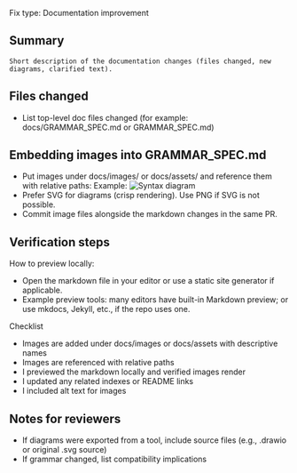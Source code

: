 Fix type: Documentation improvement

## Summary

    Short description of the documentation changes (files changed, new diagrams, clarified text).

## Files changed

- List top-level doc files changed (for example: docs/GRAMMAR_SPEC.md or GRAMMAR_SPEC.md)

## Embedding images into GRAMMAR_SPEC.md

- Put images under docs/images/ or docs/assets/ and reference them with relative paths: Example: ![Syntax diagram](docs/images/syntax-diagram.svg)
- Prefer SVG for diagrams (crisp rendering). Use PNG if SVG is not possible.
- Commit image files alongside the markdown changes in the same PR.

## Verification steps

How to preview locally:
- Open the markdown file in your editor or use a static site generator if applicable.
- Example preview tools: many editors have built-in Markdown preview; or use mkdocs, Jekyll, etc., if the repo uses one.

Checklist

- Images are added under docs/images or docs/assets with descriptive names
- Images are referenced with relative paths
- I previewed the markdown locally and verified images render
- I updated any related indexes or README links
- I included alt text for images

## Notes for reviewers

- If diagrams were exported from a tool, include source files (e.g., .drawio or original .svg source)
- If grammar changed, list compatibility implications


